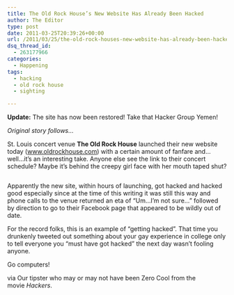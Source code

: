 ```yaml
---
title: The Old Rock House’s New Website Has Already Been Hacked
author: The Editor
type: post
date: 2011-03-25T20:39:26+00:00
url: /2011/03/25/the-old-rock-houses-new-website-has-already-been-hacked/
dsq_thread_id:
  - 263177966
categories:
  - Happening
tags:
  - hacking
  - old rock house
  - sighting

---
```

**Update:** The site has now been restored! Take that Hacker Group Yemen!

_Original story follows&#8230;_

St. Louis concert venue **The Old Rock House** launched their new website today (<a href="http://www.oldrockhouse.com" target="_blank">www.oldrockhouse.com</a>) with a certain amount of fanfare and&#8230;well&#8230;it&#8217;s an interesting take. Anyone else see the link to their concert schedule? Maybe it&#8217;s behind the creepy girl face with her mouth taped shut?

<p style="text-align: center;">
  <a href="http://media.punchingkitty.com/wordpress/2011/03/oldrockhousedotcom.jpg"><img class="aligncenter size-full wp-image-9438" title="oldrockhousedotcom" src="http://media.punchingkitty.com/wordpress/2011/03/oldrockhousedotcom.jpg?filter=resize&w=500" alt="" /></a>
</p>

<p style="text-align: left;">
  Apparently the new site, within hours of launching, got hacked and hacked good especially since at the time of this writing it was still this way and phone calls to the venue returned an eta of &#8220;Um&#8230;I&#8217;m not sure&#8230;&#8221; followed by direction to go to their Facebook page that appeared to be wildly out of date.
</p>

<p style="text-align: left;">
  For the record folks, this is an example of &#8220;getting hacked&#8221;. That time you drunkenly tweeted out something about your gay experience in college only to tell everyone you &#8220;must have got hacked&#8221; the next day wasn&#8217;t fooling anyone.
</p>

<p style="text-align: left;">
  Go computers!
</p>

<p style="text-align: left;">
  via Our tipster who may or may not have been Zero Cool from the movie <em>Hackers</em>.
</p>